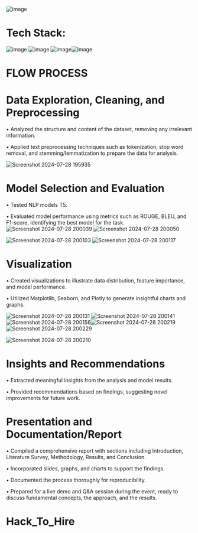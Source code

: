 ![image](https://github.com/user-attachments/assets/780dd2bf-95fa-445a-b954-a5f638093a8d)


# Tech Stack:
![image](https://github.com/user-attachments/assets/9d682fb7-ac42-416f-a20a-aef3e3e9cc12) ![image](https://github.com/user-attachments/assets/490e9ac1-b060-4883-b8e1-6f2566b28cfb) 
 ![image](https://github.com/user-attachments/assets/88f63e80-c575-4a1a-a570-66399ffe078f)![image](https://github.com/user-attachments/assets/851423a9-b719-4b90-933f-a99c5d0f09c3)




# FLOW PROCESS 

#  Data Exploration, Cleaning, and Preprocessing

   • Analyzed the structure and content of the dataset, removing any irrelevant information.
   
   • Applied text preprocessing techniques such as tokenization, stop word removal, and stemming/lemmatization to prepare the data for analysis.

   ![Screenshot 2024-07-28 195935](https://github.com/user-attachments/assets/556ad98f-5533-4912-bbd1-8b18c2a1c42d)

   
#  Model Selection and Evaluation

   • Tested NLP models T5.
   
   • Evaluated model performance using metrics such as ROUGE, BLEU, and F1-score, identifying the best model for the task.
   ![Screenshot 2024-07-28 200039](https://github.com/user-attachments/assets/876c5391-7cd2-4c6a-9d35-9f7b250e3802)
   ![Screenshot 2024-07-28 200050](https://github.com/user-attachments/assets/b811ec76-e490-4304-86bf-62040837d469)

   ![Screenshot 2024-07-28 200103](https://github.com/user-attachments/assets/931194ad-8c4e-4f2b-912e-11dfaed7c8a9)
   ![Screenshot 2024-07-28 200117](https://github.com/user-attachments/assets/b140ad73-c36f-4ff5-845e-8ead5d279dc1)




#  Visualization

   • Created visualizations to illustrate data distribution, feature importance, and model performance.
   
   • Utilized Matplotlib, Seaborn, and Plotly to generate insightful charts and graphs.

   ![Screenshot 2024-07-28 200131](https://github.com/user-attachments/assets/7a90ed3c-2fc7-44cb-a01d-c9437b28ad7a)
   ![Screenshot 2024-07-28 200141](https://github.com/user-attachments/assets/188ed1ab-aaba-4a7c-add6-18d35c0c38f3)
   ![Screenshot 2024-07-28 200156](https://github.com/user-attachments/assets/337e49bd-324a-491e-87aa-ebb53d5f7cb4)![Screenshot 2024-07-28 200219](https://github.com/user-attachments/assets/934746c9-1685-4d00-b5d3-4fc1344bd9d6)![Screenshot 2024-07-28 200229](https://github.com/user-attachments/assets/e3dabe7c-e9c9-4590-b8be-87b82307a5a6)

   ![Screenshot 2024-07-28 200210](https://github.com/user-attachments/assets/efed8f64-969f-47e2-ad3c-692dbed4ae1b)






#  Insights and Recommendations

   • Extracted meaningful insights from the analysis and model results.
   
   • Provided recommendations based on findings, suggesting novel improvements for future work.

#  Presentation and Documentation/Report
   • Compiled a comprehensive report with sections including Introduction, Literature Survey, Methodology, Results, and Conclusion.
   
   • Incorporated slides, graphs, and charts to support the findings.
   
   • Documented the process thoroughly for reproducibility.
   
   • Prepared for a live demo and Q&A session during the event, ready to discuss fundamental concepts, the approach, and the results.

# Hack_To_Hire
